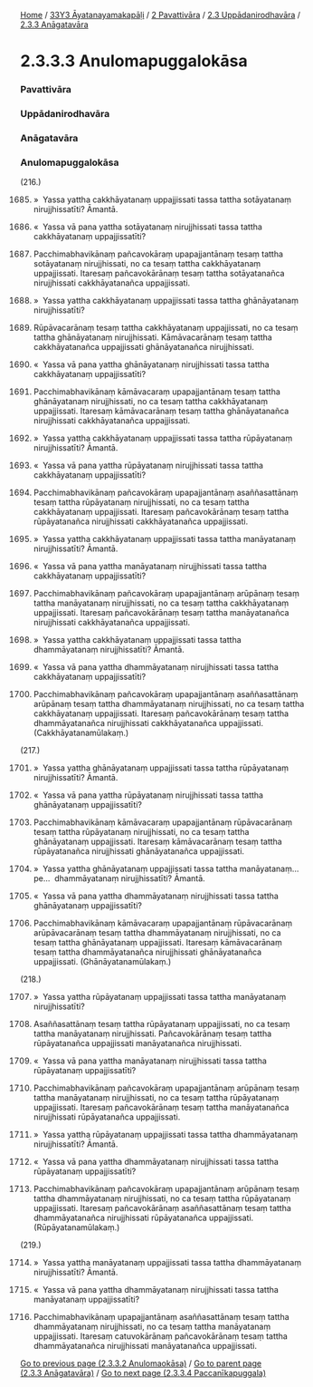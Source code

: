 
[Home](/) / [33Y3 Āyatanayamakapāḷi](../../../../33Y3.md) / [2 Pavattivāra](../../../2.md) / [2.3 Uppādanirodhavāra](../../2.3.md) / [2.3.3 Anāgatavāra](../2.3.3.md)

# 2.3.3.3 Anulomapuggalokāsa

### Pavattivāra

### Uppādanirodhavāra

### Anāgatavāra

### Anulomapuggalokāsa

(216.)

1685. »  Yassa yattha cakkhāyatanaṃ uppajjissati tassa tattha sotāyatanaṃ nirujjhissatīti? Āmantā.

1686. «  Yassa vā pana yattha sotāyatanaṃ nirujjhissati tassa tattha cakkhāyatanaṃ uppajjissatīti?

1687. Pacchimabhavikānaṃ pañcavokāraṃ upapajjantānaṃ tesaṃ tattha sotāyatanaṃ nirujjhissati, no ca tesaṃ tattha cakkhāyatanaṃ uppajjissati. Itaresaṃ pañcavokārānaṃ tesaṃ tattha sotāyatanañca nirujjhissati cakkhāyatanañca uppajjissati.

1688. »  Yassa yattha cakkhāyatanaṃ uppajjissati tassa tattha ghānāyatanaṃ nirujjhissatīti?

1689. Rūpāvacarānaṃ tesaṃ tattha cakkhāyatanaṃ uppajjissati, no ca tesaṃ tattha ghānāyatanaṃ nirujjhissati. Kāmāvacarānaṃ tesaṃ tattha cakkhāyatanañca uppajjissati ghānāyatanañca nirujjhissati.

1690. «  Yassa vā pana yattha ghānāyatanaṃ nirujjhissati tassa tattha cakkhāyatanaṃ uppajjissatīti?

1691. Pacchimabhavikānaṃ kāmāvacaraṃ upapajjantānaṃ tesaṃ tattha ghānāyatanaṃ nirujjhissati, no ca tesaṃ tattha cakkhāyatanaṃ uppajjissati. Itaresaṃ kāmāvacarānaṃ tesaṃ tattha ghānāyatanañca nirujjhissati cakkhāyatanañca uppajjissati.

1692. »  Yassa yattha cakkhāyatanaṃ uppajjissati tassa tattha rūpāyatanaṃ nirujjhissatīti? Āmantā.

1693. «  Yassa vā pana yattha rūpāyatanaṃ nirujjhissati tassa tattha cakkhāyatanaṃ uppajjissatīti?

1694. Pacchimabhavikānaṃ pañcavokāraṃ upapajjantānaṃ asaññasattānaṃ tesaṃ tattha rūpāyatanaṃ nirujjhissati, no ca tesaṃ tattha cakkhāyatanaṃ uppajjissati. Itaresaṃ pañcavokārānaṃ tesaṃ tattha rūpāyatanañca nirujjhissati cakkhāyatanañca uppajjissati.

1695. »  Yassa yattha cakkhāyatanaṃ uppajjissati tassa tattha manāyatanaṃ nirujjhissatīti? Āmantā.

1696. «  Yassa vā pana yattha manāyatanaṃ nirujjhissati tassa tattha cakkhāyatanaṃ uppajjissatīti?

1697. Pacchimabhavikānaṃ pañcavokāraṃ upapajjantānaṃ arūpānaṃ tesaṃ tattha manāyatanaṃ nirujjhissati, no ca tesaṃ tattha cakkhāyatanaṃ uppajjissati. Itaresaṃ pañcavokārānaṃ tesaṃ tattha manāyatanañca nirujjhissati cakkhāyatanañca uppajjissati.

1698. »  Yassa yattha cakkhāyatanaṃ uppajjissati tassa tattha dhammāyatanaṃ nirujjhissatīti? Āmantā.

1699. «  Yassa vā pana yattha dhammāyatanaṃ nirujjhissati tassa tattha cakkhāyatanaṃ uppajjissatīti?

1700. Pacchimabhavikānaṃ pañcavokāraṃ upapajjantānaṃ asaññasattānaṃ arūpānaṃ tesaṃ tattha dhammāyatanaṃ nirujjhissati, no ca tesaṃ tattha cakkhāyatanaṃ uppajjissati. Itaresaṃ pañcavokārānaṃ tesaṃ tattha dhammāyatanañca nirujjhissati cakkhāyatanañca uppajjissati. (Cakkhāyatanamūlakaṃ.)

(217.)

1701. »  Yassa yattha ghānāyatanaṃ uppajjissati tassa tattha rūpāyatanaṃ nirujjhissatīti? Āmantā.

1702. «  Yassa vā pana yattha rūpāyatanaṃ nirujjhissati tassa tattha ghānāyatanaṃ uppajjissatīti?

1703. Pacchimabhavikānaṃ kāmāvacaraṃ upapajjantānaṃ rūpāvacarānaṃ tesaṃ tattha rūpāyatanaṃ nirujjhissati, no ca tesaṃ tattha ghānāyatanaṃ uppajjissati. Itaresaṃ kāmāvacarānaṃ tesaṃ tattha rūpāyatanañca nirujjhissati ghānāyatanañca uppajjissati.

1704. »  Yassa yattha ghānāyatanaṃ uppajjissati tassa tattha manāyatanaṃ…pe…  dhammāyatanaṃ nirujjhissatīti? Āmantā.

1705. «  Yassa vā pana yattha dhammāyatanaṃ nirujjhissati tassa tattha ghānāyatanaṃ uppajjissatīti?

1706. Pacchimabhavikānaṃ kāmāvacaraṃ upapajjantānaṃ rūpāvacarānaṃ arūpāvacarānaṃ tesaṃ tattha dhammāyatanaṃ nirujjhissati, no ca tesaṃ tattha ghānāyatanaṃ uppajjissati. Itaresaṃ kāmāvacarānaṃ tesaṃ tattha dhammāyatanañca nirujjhissati ghānāyatanañca uppajjissati. (Ghānāyatanamūlakaṃ.)

(218.)

1707. »  Yassa yattha rūpāyatanaṃ uppajjissati tassa tattha manāyatanaṃ nirujjhissatīti?

1708. Asaññasattānaṃ tesaṃ tattha rūpāyatanaṃ uppajjissati, no ca tesaṃ tattha manāyatanaṃ nirujjhissati. Pañcavokārānaṃ tesaṃ tattha rūpāyatanañca uppajjissati manāyatanañca nirujjhissati.

1709. «  Yassa vā pana yattha manāyatanaṃ nirujjhissati tassa tattha rūpāyatanaṃ uppajjissatīti?

1710. Pacchimabhavikānaṃ pañcavokāraṃ upapajjantānaṃ arūpānaṃ tesaṃ tattha manāyatanaṃ nirujjhissati, no ca tesaṃ tattha rūpāyatanaṃ uppajjissati. Itaresaṃ pañcavokārānaṃ tesaṃ tattha manāyatanañca nirujjhissati rūpāyatanañca uppajjissati.

1711. »  Yassa yattha rūpāyatanaṃ uppajjissati tassa tattha dhammāyatanaṃ nirujjhissatīti? Āmantā.

1712. «  Yassa vā pana yattha dhammāyatanaṃ nirujjhissati tassa tattha rūpāyatanaṃ uppajjissatīti?

1713. Pacchimabhavikānaṃ pañcavokāraṃ upapajjantānaṃ arūpānaṃ tesaṃ tattha dhammāyatanaṃ nirujjhissati, no ca tesaṃ tattha rūpāyatanaṃ uppajjissati. Itaresaṃ pañcavokārānaṃ asaññasattānaṃ tesaṃ tattha dhammāyatanañca nirujjhissati rūpāyatanañca uppajjissati. (Rūpāyatanamūlakaṃ.)

(219.)

1714. »  Yassa yattha manāyatanaṃ uppajjissati tassa tattha dhammāyatanaṃ nirujjhissatīti? Āmantā.

1715. «  Yassa vā pana yattha dhammāyatanaṃ nirujjhissati tassa tattha manāyatanaṃ uppajjissatīti?

1716. Pacchimabhavikānaṃ upapajjantānaṃ asaññasattānaṃ tesaṃ tattha dhammāyatanaṃ nirujjhissati, no ca tesaṃ tattha manāyatanaṃ uppajjissati. Itaresaṃ catuvokārānaṃ pañcavokārānaṃ tesaṃ tattha dhammāyatanañca nirujjhissati manāyatanañca uppajjissati.

[Go to previous page (2.3.3.2 Anulomaokāsa)](2.3.3.2.md) / [Go to parent page (2.3.3 Anāgatavāra)](../2.3.3.md) / [Go to next page (2.3.3.4 Paccanīkapuggala)](2.3.3.4.md)


